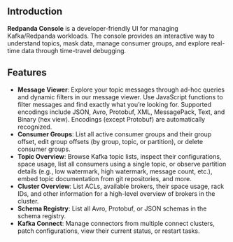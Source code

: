 ## Introduction

**Redpanda Console** is a developer-friendly UI for managing Kafka/Redpanda workloads. The console provides an interactive way to understand topics, mask data, manage consumer groups, and explore real-time data through time-travel debugging.

## Features

- **Message Viewer**: Explore your topic messages through ad-hoc queries and dynamic filters in our message viewer. Use JavaScript functions to filter messages and find exactly what you’re looking for. Supported encodings include JSON, Avro, Protobuf, XML, MessagePack, Text, and Binary (hex view). Encodings (except Protobuf) are automatically recognized.
- **Consumer Groups**: List all active consumer groups and their group offset, edit group offsets (by group, topic, or partition), or delete consumer groups.
- **Topic Overview**: Browse Kafka topic lists, inspect their configurations, space usage, list all consumers using a single topic, or observe partition details (e.g., low watermark, high watermark, message count, etc.), embed topic documentation from git repositories, and more.
- **Cluster Overview**: List ACLs, available brokers, their space usage, rack IDs, and other information for a high-level overview of brokers in the cluster.
- **Schema Registry**: List all Avro, Protobuf, or JSON schemas in the schema registry.
- **Kafka Connect**: Manage connectors from multiple connect clusters, patch configurations, view their current status, or restart tasks.
